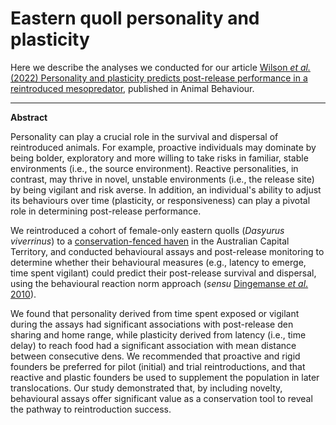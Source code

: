 # **Eastern quoll personality and plasticity**

Here we describe the analyses we conducted for our article [Wilson *et al.* (2022) Personality and plasticity predicts post-release performance in a reintroduced mesopredator](https://doi.org/10.1016/j.anbehav.2022.02.019), published in Animal Behaviour.

---

**Abstract**

Personality can play a crucial role in the survival and dispersal of reintroduced animals. For example, proactive individuals may dominate by being bolder, exploratory and more willing to take risks in familiar, stable environments (i.e., the source environment). Reactive personalities, in contrast, may thrive in novel, unstable environments (i.e., the release site) by being vigilant and risk averse. In addition, an individual's ability to adjust its behaviours over time (plasticity, or responsiveness) can play a pivotal role in determining post-release performance.

We reintroduced a cohort of female-only eastern quolls (*Dasyurus viverrinus*) to a [conservation-fenced haven](https://www.mulligansflat.org.au/) in the Australian Capital Territory, and conducted behavioural assays and post-release monitoring to determine whether their behavioural measures (e.g., latency to emerge, time spent vigilant) could predict their post-release survival and dispersal, using the behavioural reaction norm approach (*sensu* [Dingemanse *et al*. 2010](https://doi.org/10.1016/j.tree.2009.07.013)).

We found that personality derived from time spent exposed or vigilant during the assays had significant associations with post-release den sharing and home range, while plasticity derived from latency (i.e., time delay) to reach food had a significant association with mean distance between consecutive dens. We recommended that proactive and rigid founders be preferred for pilot (initial) and trial reintroductions, and that reactive and plastic founders be used to supplement the population in later translocations. Our study demonstrated that, by including novelty, behavioural assays offer significant value as a conservation tool to reveal the pathway to reintroduction success.
